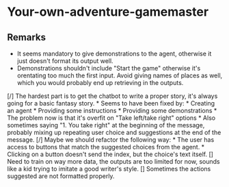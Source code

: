 # Your-own-adventure-gamemaster

## Remarks

- It seems mandatory to give demonstrations to the agent, otherwise it just doesn't format its output well.
- Demonstrations shouldn't include "Start the game" otherwise it's orentating too much the first input. Avoid giving names of places as well, which you would probably end up retrieving in the outputs.

[/] The hardest part is to get the chatbot to write a proper story, it's always going for a basic fantasy story.
    * Seems to have been fixed by:
      * Creating an agent
      * Providing some instructions
      * Providing some demonstrations
    * The problem now is that it's overfit on "Take left/take right" options
    * Also sometimes saying "1. You take right" at the beginning of the message, probably mixing up repeating user choice and suggestions at the end of the message.
[/] Maybe we should refactor the following way:
    * The user has access to buttons that match the suggested choices from the agent.
    * Clicking on a button doesn't send the index, but the choice's text itself.
[] Need to train on way more data, the outputs are too limited for now, sounds like a kid trying to imitate a good writer's style.
[] Sometimes the actions suggested are not formatted properly.